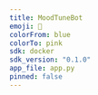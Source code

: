 ```yaml
---
title: MoodTuneBot
emoji: 🎵
colorFrom: blue
colorTo: pink
sdk: docker
sdk_version: "0.1.0"
app_file: app.py
pinned: false
---
```

